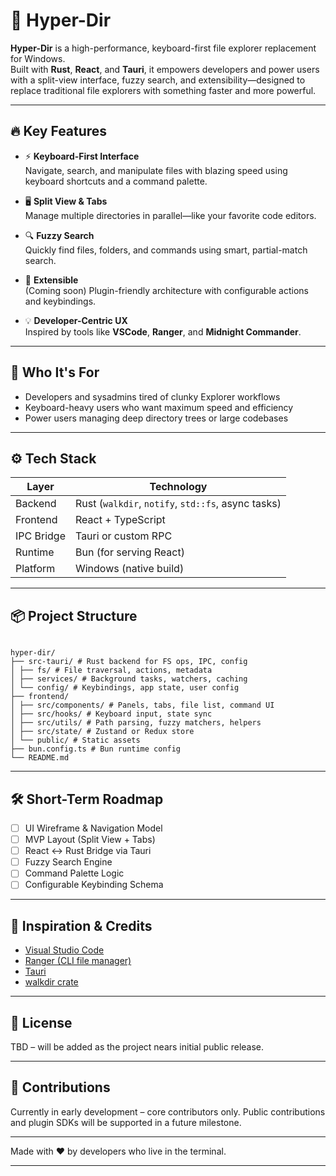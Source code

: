 # 🚀 Hyper-Dir

**Hyper-Dir** is a high-performance, keyboard-first file explorer replacement for Windows.  
Built with **Rust**, **React**, and **Tauri**, it empowers developers and power users with a split-view interface, fuzzy search, and extensibility—designed to replace traditional file explorers with something faster and more powerful.

---

## 🔥 Key Features

- ⚡ **Keyboard-First Interface**  
  Navigate, search, and manipulate files with blazing speed using keyboard shortcuts and a command palette.

- 🖥️ **Split View & Tabs**  
  Manage multiple directories in parallel—like your favorite code editors.

- 🔍 **Fuzzy Search**  
  Quickly find files, folders, and commands using smart, partial-match search.

- 🧩 **Extensible**  
  (Coming soon) Plugin-friendly architecture with configurable actions and keybindings.

- 💡 **Developer-Centric UX**  
  Inspired by tools like **VSCode**, **Ranger**, and **Midnight Commander**.

---

## 👤 Who It's For

- Developers and sysadmins tired of clunky Explorer workflows
- Keyboard-heavy users who want maximum speed and efficiency
- Power users managing deep directory trees or large codebases

---

## ⚙️ Tech Stack

| Layer      | Technology                                         |
| ---------- | -------------------------------------------------- |
| Backend    | Rust (`walkdir`, `notify`, `std::fs`, async tasks) |
| Frontend   | React + TypeScript                                 |
| IPC Bridge | Tauri or custom RPC                                |
| Runtime    | Bun (for serving React)                            |
| Platform   | Windows (native build)                             |

---

## 📦 Project Structure

```

hyper-dir/
├── src-tauri/ # Rust backend for FS ops, IPC, config
│ ├── fs/ # File traversal, actions, metadata
│ ├── services/ # Background tasks, watchers, caching
│ └── config/ # Keybindings, app state, user config
├── frontend/
│ ├── src/components/ # Panels, tabs, file list, command UI
│ ├── src/hooks/ # Keyboard input, state sync
│ ├── src/utils/ # Path parsing, fuzzy matchers, helpers
│ ├── src/state/ # Zustand or Redux store
│ └── public/ # Static assets
├── bun.config.ts # Bun runtime config
└── README.md

```

---

## 🛠️ Short-Term Roadmap

- [ ] UI Wireframe & Navigation Model
- [ ] MVP Layout (Split View + Tabs)
- [ ] React ↔ Rust Bridge via Tauri
- [ ] Fuzzy Search Engine
- [ ] Command Palette Logic
- [ ] Configurable Keybinding Schema

---

## 🧠 Inspiration & Credits

- [Visual Studio Code](https://code.visualstudio.com/)
- [Ranger (CLI file manager)](https://github.com/ranger/ranger)
- [Tauri](https://tauri.app/)
- [walkdir crate](https://docs.rs/walkdir)

---

## 📄 License

TBD – will be added as the project nears initial public release.

---

## 🤝 Contributions

Currently in early development – core contributors only.
Public contributions and plugin SDKs will be supported in a future milestone.

---

Made with ❤️ by developers who live in the terminal.

---
